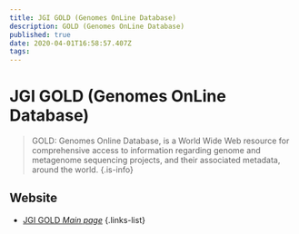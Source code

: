 ```yaml
---
title: JGI GOLD (Genomes OnLine Database)
description: GOLD (Genomes OnLine Database)
published: true
date: 2020-04-01T16:58:57.407Z
tags: 
---
```


# JGI GOLD (Genomes OnLine Database)

> GOLD: Genomes Online Database, is a World Wide Web resource for comprehensive access to information regarding genome and metagenome sequencing projects, and their associated metadata, around the world. 
{.is-info}

## Website

- [JGI GOLD *Main page*](https://gold.jgi.doe.gov/)
{.links-list}